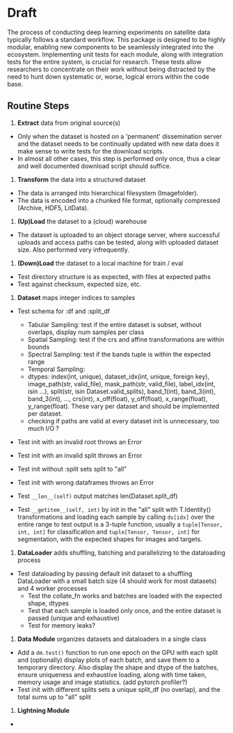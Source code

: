 # Draft

The process of conducting deep learning experiments on satellite data typically follows a standard workflow. This package is designed to be highly modular, enabling new components to be seamlessly integrated into the ecosystem. Implementing unit tests for each module, along with integration tests for the entire system, is crucial for research. These tests allow researchers to concentrate on their work without being distracted by the need to hunt down systematic or, worse, logical errors within the code base.

## Routine Steps 

1. **Extract** data from original source(s)
  - Only when the dataset is hosted on a 'permanent' dissemination server and the dataset needs to be continually updated with new data does it make sense to write tests for the download scripts.
  - In almost all other cases, this step is performed only once, thus a clear and well documented download script should suffice.

1. **Transform** the data into a structured dataset 
  - The data is arranged into hierarchical filesystem (Imagefolder).
  - The data is encoded into a chunked file format, optionally compressed (Archive, HDF5, LitData).

1. **(Up)Load** the dataset to a (cloud) warehouse
  - The dataset is uploaded to an object storage server, where successful uploads and access paths can be tested, along with uploaded dataset size. Also performed very infrequently.

1. **(Down)Load** the dataset to a local machine for train / eval
  - Test directory structure is as expected, with files at expected paths
  - Test against checksum, expected size, etc.

1. **Dataset** maps integer indices to samples
  - Test schema for :df and :split_df
    - Tabular Sampling: test if the entire dataset is subset, without overlaps, display num samples per class 
    - Spatial Sampling: test if the crs and affine transformations are within bounds 
    - Spectral Sampling: test if the bands tuple is within the expected range 
    - Temporal Sampling: 
    - dtypes: index(int, unique), dataset_idx(int, unique, foreign key), image_path(str, valid_file), mask_path(str, valid_file), label_idx(int, isin ...), split(str, isin Dataset.valid_splits), band_1(int), band_3(int), band_3(int), ..., crs(int), x_off(float), y_off(float), x_range(float), y_range(float). These vary per dataset and should be implemented per dataset.
    - checking if paths are valid at every dataset init is unnecessary, too much I/O ?

  - Test init with an invalid root throws an Error
  - Test init with an invalid split throws an Error
  - Test init without :split sets split to "all"
  - Test init with wrong dataframes throws an Error
  - Test `__len__(self)` output matches len(Dataset.split_df)
  - Test  `__getitem__(self, int)` by init in the "all" split with T.Identity() transformations and loading each sample by calling `ds[idx]` over the entire range to test output is a 3-tuple function, usually a `tuple[Tensor, int, int]` for classification and `tuple[Tensor, Tensor, int]` for segmentation, with the expected shapes for images and targets. 

1. **DataLoader** adds shuffling, batching and parallelizing to the dataloading process
  - Test dataloading by passing default init dataset to a shuffling DataLoader with a small batch size (4 should work for most datasets) and 4 worker processes 
    - Test the collate_fn works and batches are loaded with the expected shape, dtypes
    - Test that each sample is loaded only once, and the entire dataset is passed (unique and exhaustive)
    - Test for memory leaks?

1. **Data Module** organizes datasets and dataloaders in a single class
  - Add a `dm.test()` function to run one epoch on the GPU with each split and (optionally) display plots of each batch, and save them to a temporary directory. Also display the shape and dtype of the batches, ensure uniqueness and exhaustive loading, along with time taken, memory usage and image statistics. (add pytorch profiler?) 
  - Test init with different splits sets a unique split_df (no overlap), and the total sums up to "all" split

1. **Lightning Module**
- 
